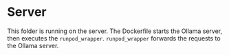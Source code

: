 # Server

This folder is running on the server.
The Dockerfile starts the Ollama server, then executes the `runpod_wrapper`.
`runpod_wrapper` forwards the requests to the Ollama server.
